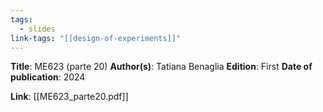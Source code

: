 ```yaml
---
tags:
  - slides
link-tags: "[[design-of-experiments]]"
---
```

**Title**: ME623 (parte 20)
**Author(s)**: Tatiana Benaglia
**Edition**: First
**Date of publication**: 2024

**Link**: [[ME623_parte20.pdf]]


